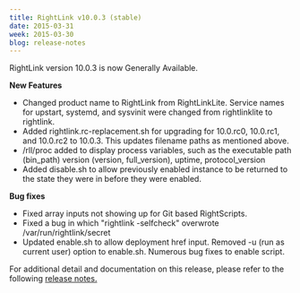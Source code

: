 ```yaml
---
title: RightLink v10.0.3 (stable)
date: 2015-03-31
week: 2015-03-30
blog: release-notes
---
```


RightLink version 10.0.3 is now Generally Available.

**New Features**
* Changed product name to RightLink from RightLinkLite. Service names for upstart, systemd, and sysvinit were changed from rightlinklite to rightlink.
* Added rightlink.rc-replacement.sh for upgrading for 10.0.rc0, 10.0.rc1, and 10.0.rc2 to 10.0.3. This updates filename paths as mentioned above.
* /rll/proc added to display process variables, such as the executable path (bin_path) version (version, full_version), uptime, protocol_version
* Added disable.sh to allow previously enabled instance to be returned to the state they were in before they were enabled.

**Bug fixes**
* Fixed array inputs not showing up for Git based RightScripts.
* Fixed a bug in which "rightlink -selfcheck" overwrote /var/run/rightlink/secret
* Updated enable.sh to allow deployment href input. Removed -u (run as current user) option to enable.sh. Numerous bug fixes to enable script.

For additional detail and documentation on this release, please refer to the following [release notes.](/rl10/releases/rl10_10.0.3_release.html)
